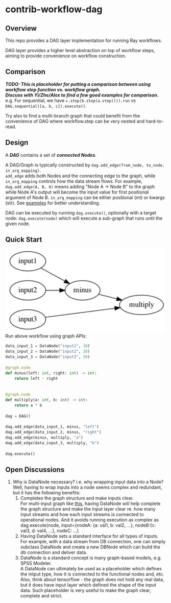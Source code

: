 # contrib-workflow-dag

## Overview

This repo provides a DAG layer implementation for running Ray workflows.

DAG layer provides a higher level abstraction on top of workflow steps,
aiming to provide convenience on workflow construction.

## Comparison

**_TODO: This is placeholder for putting a comparison between
using workflow step function vs. workflow graph.   
Discuss with Yi/Zhe/Alex to find a few good examples
for comparison._**   
e.g. 
For sequential, we have `c.step(b.step(a.step())).run` vs 
`DAG.sequential([a, b, c]).execute()`.

Try also to find a multi-branch graph that could benefit from the convenience
of DAG where workflow.step can be very nested and hard-to-read.

## Design
A ***DAG*** contains a set of _**connected Nodes**_.

A DAG/Graph is typically constructed by
`dag.add_edge(from_node, to_node, in_arg_mapping)`.  
`add_edge` adds both Nodes and the connecting edge to the graph, while
`in_arg_mapping` controls how the data stream flows. For example,
`dag.add_edge(A, B, 0)` means adding "Node A -> Node B" to the graph 
while Node A's output will become the input value for first positional argument of Node B.
`in_arg_mapping` can be either positional (int) or kwargs (str).
See [examples](https://github.com/ray-project/contrib-workflow-dag/blob/main/contrib/workflow/examples/simple_dag_example.py#L47)
for better understanding.

DAG can be executed by running `dag.execute()`, optionally with a target
node: `dag.execute(node)` which will execute a sub-graph that runs until
the given node.  

## Quick Start
![dag-example](source/images/dag-example.png)
Run above workflow using graph APIs:
```python
data_input_1 = DataNode("input1", 10)
data_input_2 = DataNode("input2", 20)
data_input_3 = DataNode("input3", 30)

@graph.node
def minus(left: int, right: int) -> int:
    return left - right


@graph.node
def multiply(a: int, b: int) -> int:
    return a * b

dag = DAG()

dag.add_edge(data_input_1, minus, "left")
dag.add_edge(data_input_2, minus, "right")
dag.add_edge(minus, multiply, "a")
dag.add_edge(data_input_3, multiply, "b")

dag.execute()
```



## Open Discussions
1. Why is DataNode necessary? i.e. why wrapping input data into a Node?
Well, having to wrap inputs into a node seems complex and redundant, but it has 
the following benefits:
   1. Completes the graph structure and make inputs clear.  
For multi-input graph like
[this](https://github.com/ray-project/contrib-workflow-dag/blob/main/contrib/workflow/examples/simple_dag_example.py#L37), 
having DataNode will help complete the graph structure and make the input
layer clear re. how many input streams and how each input streams
is connected to operational nodes. And it avoids running execution
as complex as dag.execute(node, input={nodeA: {a: val1, b: val2, ...}, nodeB:{c: val3, d: val4, ...}, nodeC: ...)
   2. Having DataNode sets a standard interface for all types of inputs.  
For example, with a data stream from DB connection, one can simply
subclass DataNode and create a new DBNode which can build the db connection
and deliver data.
   3. DataNode is a standard concept is many graph-based models, e.g. SPSS Modeler.    
   A DataNode can ultimately be used as a placeholder which defines
the intput type, how it is connected to the functional nodes and, etc. Also, 
think about tensorflow - the graph does not hold any real data, but it does
have input layer which defined the shape of the input data. Such placeholder 
is very useful to make the graph clear, complete and strict.
